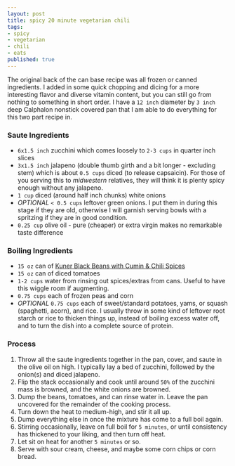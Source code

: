 ```yaml
---
layout: post
title: spicy 20 minute vegetarian chili
tags:
- spicy
- vegetarian
- chili
- eats
published: true
---
```

The original back of the can base recipe was all frozen or canned ingredients.
I added in some quick chopping and dicing for a more interesting flavor and
diverse vitamin content, but you can still go from nothing to something in short order.
I have a `12 inch` diameter by `3 inch` deep Calphalon nonstick covered pan
that I am able to do everything for this two part recipe in.

### Saute Ingredients
- `6x1.5 inch` zucchini which comes loosely to `2-3 cups` in quarter inch slices
- `3x1.5 inch` jalapeno (double thumb girth and a bit longer - excluding stem) which is about `0.5 cups`
diced (to release capsaicin). For those of you serving this to _midwestern_ relatives, they will think it is
plenty spicy enough without any jalapeno.
- `1 cup` diced (around half inch chunks) white onions
- _OPTIONAL_ `< 0.5 cups` leftover green onions. I put them in during this stage if they are old, otherwise I will
garnish serving bowls with a spritzing if they are in good condition.
- `0.25 cup` olive oil - pure (cheaper) or extra virgin makes no remarkable taste difference

### Boiling Ingredients
- `15 oz` can of [Kuner Black Beans with Cumin & Chili Spices](http://www.faribaultfoods.com/brands/kuners_sw/)
- `15 oz` can of diced tomatoes
- `1-2 cups` water from rinsing out spices/extras from cans. Useful to have this wiggle room if augmenting.
- `0.75 cups` each of frozen peas and corn
- _OPTIONAL_ `0.75 cups` each of sweet/standard potatoes, yams, or squash (spaghetti, acorn), and rice.
I usually throw in some kind of leftover root starch or rice to thicken things up,
instead of boiling excess water off, and to turn the dish into a complete source of protein.

### Process
1. Throw all the saute ingredients together in the pan, cover, and saute in the olive oil on high.
I typically lay a bed of zucchini, followed by the onion(s) and diced jalapeno.
2. Flip the stack occasionally and cook until around `50%` of the zucchini mass is browned, and the white onions are browned.
3. Dump the beans, tomatoes, and can rinse water in. Leave the pan uncovered for the remainder of the cooking process.
4. Turn down the heat to medium-high, and stir it all up.
5. Dump everything else in once the mixture has come to a full boil again.
6. Stirring occasionally, leave on full boil for `5 minutes`, or until consistency has thickened to your liking, and then turn off heat.
7. Let sit on heat for another `5 minutes` or so.
8. Serve with sour cream, cheese, and maybe some corn chips or corn bread.
